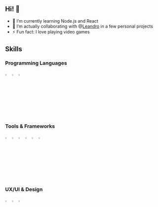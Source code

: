## Hi! 👋

- 🌱 I’m currently learning Node.js and React
- 👯 I’m actually collaborating with @<a href="https://github.com/liornes">Leandro</a> in a few personal projects
- ⚡ Fun fact: I love playing video games

## Skills
### Programming Languages
<div>
  <img width="3.5%" src="https://cdn.jsdelivr.net/gh/devicons/devicon@latest/icons/html5/html5-original.svg" />
  <img width="3.5%" src="https://cdn.jsdelivr.net/gh/devicons/devicon@latest/icons/css3/css3-original.svg" />
  <img width="3.5%" src="https://cdn.jsdelivr.net/gh/devicons/devicon@latest/icons/javascript/javascript-original.svg" />
</div>

### Tools & Frameworks
<div>
  <img width="3.5%" src="https://cdn.jsdelivr.net/gh/devicons/devicon@latest/icons/vscode/vscode-original.svg" />
  <img width="3.5%" src="https://cdn.jsdelivr.net/gh/devicons/devicon@latest/icons/github/github-original.svg" />
  <img width="3.5%" src="https://cdn.jsdelivr.net/gh/devicons/devicon@latest/icons/json/json-original.svg" />
  <img width="3.5%" src="https://cdn.jsdelivr.net/gh/devicons/devicon@latest/icons/bootstrap/bootstrap-original.svg" />
  <img width="3.5%" src="https://cdn.jsdelivr.net/gh/devicons/devicon@latest/icons/nodejs/nodejs-original.svg" />
  <img width="3.5%" src="https://cdn.jsdelivr.net/gh/devicons/devicon@latest/icons/react/react-original.svg" />
</div>

### UX/UI & Design
<div>
  <img width="3.5%"src="https://cdn.jsdelivr.net/gh/devicons/devicon@latest/icons/figma/figma-original.svg" />      
  <img width="3.5%" src="https://cdn.jsdelivr.net/gh/devicons/devicon@latest/icons/canva/canva-original.svg" />
  <img width="3.5%" src="https://cdn.jsdelivr.net/gh/devicons/devicon@latest/icons/photoshop/photoshop-original.svg" />
</div>
  
          
<!--
**valentim-debora/valentim-debora** is a ✨ _special_ ✨ repository because its `README.md` (this file) appears on your GitHub profile.

Here are some ideas to get you started:

- 🔭 I’m currently working on ...
- 🌱 I’m currently learning ...
- 👯 I’m looking to collaborate on ...
- 🤔 I’m looking for help with ...
- 💬 Ask me about ...
- 📫 How to reach me: ...
- 😄 Pronouns: ...
- ⚡ Fun fact: ...
-->
